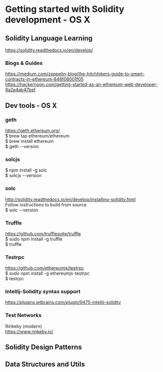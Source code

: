 # Getting started with Solidity development - OS X

## Solidity Language Learning
https://solidity.readthedocs.io/en/develop/  

### Blogs & Guides
https://medium.com/zeppelin-blog/the-hitchhikers-guide-to-smart-contracts-in-ethereum-848f08001f05  
https://hackernoon.com/getting-started-as-an-ethereum-web-developer-9a2a4ab47baf  


## Dev tools - OS X

### geth
https://geth.ethereum.org/  
$ brew tap ethereum/ethereum  
$ brew install ethereum  
$ geth --version  

### solcjs
$ npm install -g solc  
$ solcjs --version  

### solc
http://solidity.readthedocs.io/en/develop/installing-solidity.html  
Follow instructions to build from source  
$ solc --version  

### Truffle
https://github.com/trufflesuite/truffle  
$ sudo npm install -g truffle  
$ truffle  

### Testrpc
https://github.com/ethereumjs/testrpc  
$ sudo npm install -g ethereumjs-testrpc  
$ testrpc  

### Intellij-Solidity syntax support
https://plugins.jetbrains.com/plugin/9475-intellij-solidity  

### Test Networks

Rinkeby (modern)  
https://www.rinkeby.io/  


## Solidity Design Patterns


## Data Structures and Utils

